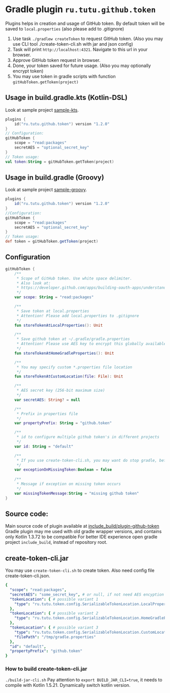 # Gradle plugin `ru.tutu.github.token`

Plugins helps in creation and usage of GitHub token.
By default token will be saved to ```local.properties``` (also please add to .gitignore)

1. Use task ```./gradlew createToken``` to request GitHub token. (Also you may use CLI tool ./create-token-cli.sh with jar and json config)
2. Task will print ```http://localhost:4321```. Navigate to this url in your browser.
3. Approve GitHub token request in browser.
4. Done, your token saved for future usage. (Also you may optionally encrypt token)
5. You may use token in gradle scripts with function ```gitHubToken.getToken(project)```

## Usage in build.gradle.kts (Kotlin-DSL)
Look at sample project [sample-kts](sample-kts).
```Kotlin
plugins {
    id("ru.tutu.github.token") version "1.2.0"
}
// Configuration:
gitHubToken {
    scope = "read:packages"
    secretAES = "optional_secret_key"
}
// Token usage:
val token:String = gitHubToken.getToken(project)
```

## Usage in build.gradle (Groovy)
Look at sample project [sample-groovy](sample-groovy).
```Groovy
plugins {
    id("ru.tutu.github.token") version "1.2.0"
}
//Configuration:
gitHubToken {
    scope = "read:packages"
    secretAES = "optional_secret_key"
}
// Token usage:
def token = gitHubToken.getToken(project)
```
## Configuration
```Kotlin
gitHubToken {
    /**
     * Scope of GitHub token. Use white space delimiter.
     * Also look at:
     * https://developer.github.com/apps/building-oauth-apps/understanding-scopes-for-oauth-apps/
     */
    var scope: String = "read:packages"

    /**
     * Save token at local.properties
     * Attention! Please add local.properties to .gitignore
     */
    fun storeTokenAtLocalProperties(): Unit

    /**
     * Save github token at ~/.gradle/gradle.properties
     * Attention! Please use AES key to encrypt this globally available token!
     */
    fun storeTokenAtHomeGradleProperties(): Unit

    /**
     * You may specify custom *.properties file location
     */
    fun storeTokenAtCustomLocation(file: File): Unit

    /**
     * AES secret key (256-bit maximum size)
     */
    var secretAES: String? = null

    /**
     * Prefix in properties file
     */
    var propertyPrefix: String = "github.token"

    /**
     * id to configure multiple github token's in different projects
     */
    var id: String = "default"

    /**
     * If you use create-token-cli.sh, you may want do stop gradle, before token not generated
     */
    var exceptionOnMissingToken:Boolean = false
  
    /**
     * Message if exception on missing token occurs
     */
    var missingTokenMessage:String = "missing github token"
}
```

## Source code:
Main source code of plugin available at [include_build/plugin-github-token](include_build/plugin-github-token)
  Gradle plugin may me used with old gradle wrapper versions, and contains only Kotlin 1.3.72 to be compatible
  For better IDE experience open gradle project `include_build`, instead of repository root.

## create-token-cli.jar
You may use `create-token-cli.sh` to create token.
Also need config file create-token-cli.json.

```Yaml
{
  "scope": "read:packages",
  "secretAES": "some_secret_key", # or null, if not need AES encyption (with carefull!)
  "tokenLocation": { # possible variant 1
    "type": "ru.tutu.token.config.SerializableTokenLocation.LocalProperties"
  },
  "tokenLocation": { # possible variant 2
    "type": "ru.tutu.token.config.SerializableTokenLocation.HomeGradleProperties"
  },
  "tokenLocation": { # possible variant 3
    "type": "ru.tutu.token.config.SerializableTokenLocation.CustomLocation",
    "filePath": "/tmp/gradle.properties"
  },
  "id": "default",
  "propertyPrefix": "github.token"
}
```

### How to build create-token-cli.jar
`./build-jar-cli.sh`
  Pay attention to `export BUILD_JAR_CLI=true`, it needs to compile with Kotlin 1.5.21. 
  Dynamically switch kotlin version.
